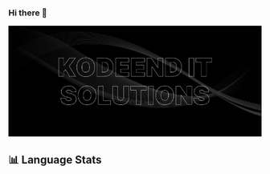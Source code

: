 ### Hi there 👋

<img src="https://github.com/kodeend-dev7/kodeend-dev7/blob/main/kodeendBanner.png?raw=true" />

## 📊 Language Stats

<div align="center">
    <img src="https://github-readme-stats.vercel.app/api/top-langs/?username=itsproali&layout=donut-vertical&theme=transparent&border_color=454545" alt="" />
</div>
